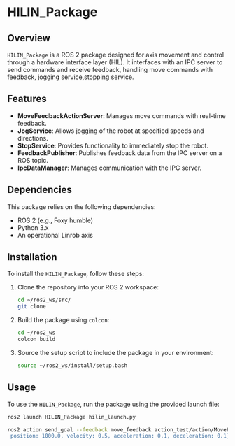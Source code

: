 # HILIN_Package

## Overview

`HILIN_Package` is a ROS 2 package designed for axis movement and control through a hardware interface layer (HIL). It interfaces with an IPC server to send commands and receive feedback, handling move commands with feedback, jogging service,stopping service.

## Features

- **MoveFeedbackActionServer**: Manages move commands with real-time feedback.
- **JogService**: Allows jogging of the robot at specified speeds and directions.
- **StopService**: Provides functionality to immediately stop the robot.
- **FeedbackPublisher**: Publishes feedback data from the IPC server on a ROS topic.
- **IpcDataManager**: Manages communication with the IPC server.

## Dependencies

This package relies on the following dependencies:
- ROS 2 (e.g., Foxy humble)
- Python 3.x
- An operational Linrob axis

## Installation

To install the `HILIN_Package`, follow these steps:

1. Clone the repository into your ROS 2 workspace:

    ```bash
    cd ~/ros2_ws/src/
    git clone 
    ```

2. Build the package using `colcon`:

    ```bash
    cd ~/ros2_ws
    colcon build
    ```

3. Source the setup script to include the package in your environment:

    ```bash
    source ~/ros2_ws/install/setup.bash
    ```

## Usage

To use the `HILIN_Package`, run the package using the provided launch file:

```bash
ros2 launch HILIN_Package hilin_launch.py
```

```bash
ros2 action send_goal --feedback move_feedback action_test/action/MoveFeedback "{command_type: 'move_abs',
 position: 1000.0, velocity: 0.5, acceleration: 0.1, deceleration: 0.1}"
```